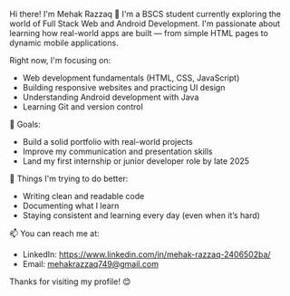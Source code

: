 Hi there! I'm Mehak Razzaq 👋
I'm a BSCS student currently exploring the world of Full Stack Web and Android Development. I'm passionate about learning how real-world apps are built — from simple HTML pages to dynamic mobile applications.

Right now, I'm focusing on:

- Web development fundamentals (HTML, CSS, JavaScript)
- Building responsive websites and practicing UI design
- Understanding Android development with Java
- Learning Git and version control

 🚀 Goals:
- Build a solid portfolio with real-world projects
- Improve my communication and presentation skills
- Land my first internship or junior developer role by late 2025

📌 Things I'm trying to do better:
- Writing clean and readable code
- Documenting what I learn
- Staying consistent and learning every day (even when it’s hard)

 📫 You can reach me at:
- LinkedIn: https://www.linkedin.com/in/mehak-razzaq-2406502ba/
- Email: mehakrazzaq749@gmail.com

Thanks for visiting my profile! 😊
